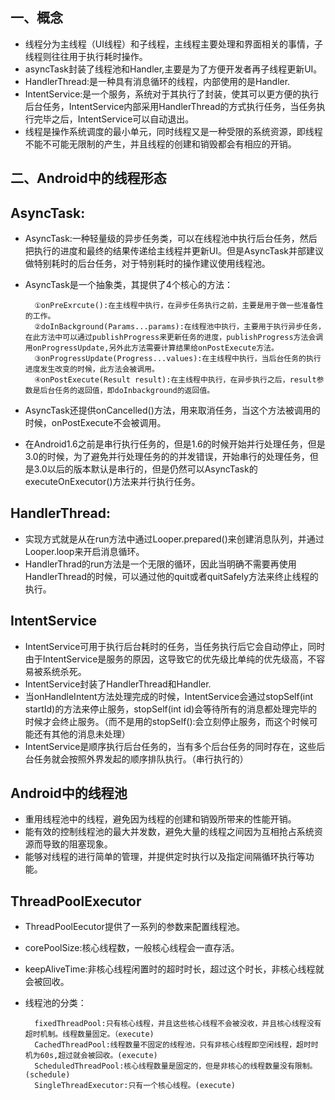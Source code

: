 ## 一、概念 ##
- 线程分为主线程（UI线程）和子线程，主线程主要处理和界面相关的事情，子线程则往往用于执行耗时操作。
- asyncTask封装了线程池和Handler,主要是为了方便开发者再子线程更新UI。
- HandlerThread:是一种具有消息循环的线程，内部使用的是Handler.
- IntentService:是一个服务，系统对于其执行了封装，使其可以更方便的执行后台任务，IntentService内部采用HandlerThread的方式执行任务，当任务执行完毕之后，IntentService可以自动退出。
- 线程是操作系统调度的最小单元，同时线程又是一种受限的系统资源，即线程不能不可能无限制的产生，并且线程的创建和销毁都会有相应的开销。

## 二、Android中的线程形态 ##
## AsyncTask: ##
- AsyncTask:一种轻量级的异步任务类，可以在线程池中执行后台任务，然后把执行的进度和最终的结果传递给主线程并更新UI。但是AsyncTask并部建议做特别耗时的后台任务，对于特别耗时的操作建议使用线程池。
- AsyncTask是一个抽象类，其提供了4个核心的方法：

		①onPreExrcute():在主线程中执行，在异步任务执行之前，主要是用于做一些准备性的工作。
		②doInBackground(Params...params):在线程池中执行，主要用于执行异步任务，在此方法中可以通过publishProgress来更新任务的进度，publishProgress方法会调用onProgressUpdate,另外此方法需要计算结果给onPostExecute方法。
		③onProgressUpdate(Progress...values):在主线程中执行，当后台任务的执行进度发生改变的时候，此方法会被调用。
		④onPostExecute(Result result):在主线程中执行，在异步执行之后，result参数是后台任务的返回值，即doInbackground的返回值。
- AsyncTask还提供onCancelled()方法，用来取消任务，当这个方法被调用的时候，onPostExecute不会被调用。
- 在Android1.6之前是串行执行任务的，但是1.6的时候开始并行处理任务，但是3.0的时候，为了避免并行处理任务的的并发错误，开始串行的处理任务，但是3.0以后的版本默认是串行的，但是仍然可以AsyncTask的executeOnExecutor()方法来并行执行任务。

## HandlerThread: ##
- 实现方式就是从在run方法中通过Looper.prepared()来创建消息队列，并通过Looper.loop来开启消息循环。
- HandlerThrad的run方法是一个无限的循环，因此当明确不需要再使用HandlerThread的时候，可以通过他的quit或者quitSafely方法来终止线程的执行。

## IntentService ##
- IntentService可用于执行后台耗时的任务，当任务执行后它会自动停止，同时由于IntentService是服务的原因，这导致它的优先级比单纯的优先级高，不容易被系统杀死。
- IntentService封装了HandlerThread和Handler.
- 当onHandleIntent方法处理完成的时候，IntentService会通过stopSelf(int startId)的方法来停止服务，stopSelf(int id)会等待所有的消息都处理完毕的时候才会终止服务。（而不是用的stopSelf():会立刻停止服务，而这个时候可能还有其他的消息未处理）
- IntentService是顺序执行后台任务的，当有多个后台任务的同时存在，这些后台任务就会按照外界发起的顺序排队执行。（串行执行的）

## Android中的线程池 ##
- 重用线程池中的线程，避免因为线程的创建和销毁所带来的性能开销。
- 能有效的控制线程池的最大并发数，避免大量的线程之间因为互相抢占系统资源而导致的阻塞现象。
- 能够对线程的进行简单的管理，并提供定时执行以及指定间隔循环执行等功能。

## ThreadPoolExecutor ##
- ThreadPoolEecutor提供了一系列的参数来配置线程池。
- corePoolSize:核心线程数，一般核心线程会一直存活。
- keepAliveTime:非核心线程闲置时的超时时长，超过这个时长，非核心线程就会被回收。
- 线程池的分类：
 
		fixedThreadPool:只有核心线程，并且这些核心线程不会被没收，并且核心线程没有超时机制。线程数量固定。（execute)
		CachedThreadPool:线程数量不固定的线程池，只有非核心线程即空闲线程，超时时机为60s,超过就会被回收。(execute)
		ScheduledThreadPool:核心线程数量是固定的，但是非核心的线程数量没有限制。(schedule)
		SingleThreadExecutor:只有一个核心线程。(execute)
